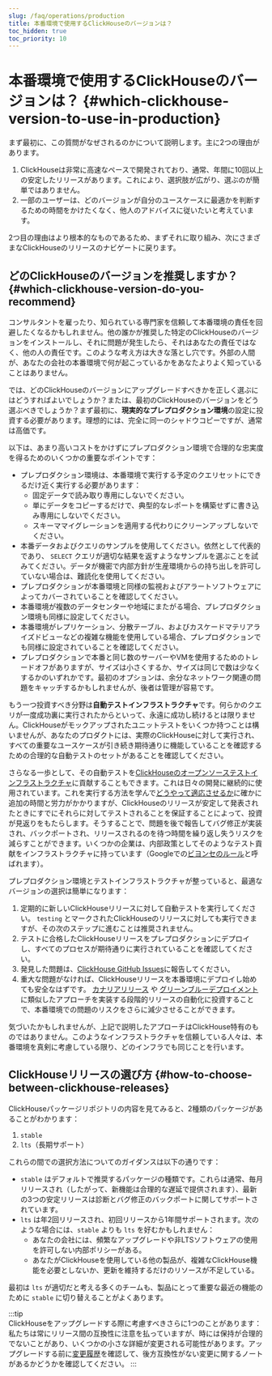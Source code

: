 ```yaml
---
slug: /faq/operations/production
title: 本番環境で使用するClickHouseのバージョンは？
toc_hidden: true
toc_priority: 10
---
```

# 本番環境で使用するClickHouseのバージョンは？ {#which-clickhouse-version-to-use-in-production}

まず最初に、この質問がなぜされるのかについて説明します。主に2つの理由があります。

1. ClickHouseは非常に高速なペースで開発されており、通常、年間に10回以上の安定したリリースがあります。これにより、選択肢が広がり、選ぶのが簡単ではありません。
2. 一部のユーザーは、どのバージョンが自分のユースケースに最適かを判断するための時間をかけたくなく、他人のアドバイスに従いたいと考えています。

2つ目の理由はより根本的なものであるため、まずそれに取り組み、次にさまざまなClickHouseのリリースのナビゲートに戻ります。
## どのClickHouseのバージョンを推奨しますか？ {#which-clickhouse-version-do-you-recommend}

コンサルタントを雇ったり、知られている専門家を信頼して本番環境の責任を回避したくなるかもしれません。他の誰かが推奨した特定のClickHouseのバージョンをインストールし、それに問題が発生したら、それはあなたの責任ではなく、他の人の責任です。このような考え方は大きな落とし穴です。外部の人間が、あなたの会社の本番環境で何が起こっているかをあなたよりよく知っていることはありません。

では、どのClickHouseのバージョンにアップグレードすべきかを正しく選ぶにはどうすればよいでしょうか？または、最初のClickHouseのバージョンをどう選ぶべきでしょうか？まず最初に、**現実的なプレプロダクション環境**の設定に投資する必要があります。理想的には、完全に同一のシャドウコピーですが、通常は高価です。

以下は、あまり高いコストをかけずにプレプロダクション環境で合理的な忠実度を得るためのいくつかの重要なポイントです：

- プレプロダクション環境は、本番環境で実行する予定のクエリセットにできるだけ近く実行する必要があります：
    - 固定データで読み取り専用にしないでください。
    - 単にデータをコピーするだけで、典型的なレポートを構築せずに書き込み専用にしないでください。
    - スキーママイグレーションを適用する代わりにクリーンアップしないでください。
- 本番データおよびクエリのサンプルを使用してください。依然として代表的であり、 `SELECT` クエリが適切な結果を返すようなサンプルを選ぶことを試みてください。データが機密で内部方針が生産環境からの持ち出しを許可していない場合は、難読化を使用してください。
- プレプロダクションが本番環境と同様の監視およびアラートソフトウェアによってカバーされていることを確認してください。
- 本番環境が複数のデータセンターや地域にまたがる場合、プレプロダクション環境も同様に設定してください。
- 本番環境がレプリケーション、分散テーブル、およびカスケードマテリアライズドビューなどの複雑な機能を使用している場合、プレプロダクションでも同様に設定されていることを確認してください。
- プレプロダクションで本番と同じ数のサーバーやVMを使用するためのトレードオフがありますが、サイズは小さくするか、サイズは同じで数は少なくするかのいずれかです。最初のオプションは、余分なネットワーク関連の問題をキャッチするかもしれませんが、後者は管理が容易です。

もう一つ投資すべき分野は**自動テストインフラストラクチャ**です。何らかのクエリが一度成功裏に実行されたからといって、永遠に成功し続けるとは限りません。ClickHouseがモックアップされたユニットテストをいくつか持つことは構いませんが、あなたのプロダクトには、実際のClickHouseに対して実行され、すべての重要なユースケースが引き続き期待通りに機能していることを確認するための合理的な自動テストのセットがあることを確認してください。

さらなる一歩として、その自動テストを[ClickHouseのオープンソーステストインフラストラクチャ](https://github.com/ClickHouse/ClickHouse/tree/master/tests)に貢献することもできます。これは日々の開発に継続的に使用されています。これを実行する方法を学んで[どうやって適応させるか](../../development/tests.md)に確かに追加の時間と労力がかかりますが、ClickHouseのリリースが安定して発表されたときにすでにそれらに対してテストされることを保証することによって、投資が見返りをもたらします。そうすることで、問題を後で報告してバグ修正が実装され、バックポートされ、リリースされるのを待つ時間を繰り返し失うリスクを減らすことができます。いくつかの企業は、内部政策としてそのようなテスト貢献をインフラストラクチャに持っています（Googleでの[ビヨンセのルール](https://www.oreilly.com/library/view/software-engineering-at/9781492082781/ch01.html#policies_that_scale_well)と呼ばれます）。

プレプロダクション環境とテストインフラストラクチャが整っていると、最適なバージョンの選択は簡単になります：

1. 定期的に新しいClickHouseリリースに対して自動テストを実行してください。 `testing` とマークされたClickHouseのリリースに対しても実行できますが、その次のステップに進むことは推奨されません。
2. テストに合格したClickHouseリリースをプレプロダクションにデプロイし、すべてのプロセスが期待通りに実行されていることを確認してください。
3. 発見した問題は、[ClickHouse GitHub Issues](https://github.com/ClickHouse/ClickHouse/issues)に報告してください。
4. 重大な問題がなければ、ClickHouseリリースを本番環境にデプロイし始めても安全なはずです。 [カナリアリリース](https://martinfowler.com/bliki/CanaryRelease.html) や [グリーンブルーデプロイメント](https://martinfowler.com/bliki/BlueGreenDeployment.html) に類似したアプローチを実装する段階的リリースの自動化に投資することで、本番環境での問題のリスクをさらに減少させることができます。

気づいたかもしれませんが、上記で説明したアプローチはClickHouse特有のものではありません。このようなインフラストラクチャを信頼している人々は、本番環境を真剣に考慮している限り、どのインフラでも同じことを行います。
## ClickHouseリリースの選び方 {#how-to-choose-between-clickhouse-releases}

ClickHouseパッケージリポジトリの内容を見てみると、2種類のパッケージがあることがわかります：

1. `stable`
2. `lts`（長期サポート）

これらの間での選択方法についてのガイダンスは以下の通りです：

- `stable` はデフォルトで推奨するパッケージの種類です。これらは通常、毎月リリースされ（したがって、新機能は合理的な遅延で提供されます）、最新の3つの安定リリースは診断とバグ修正のバックポートに関してサポートされています。
- `lts` は年2回リリースされ、初回リリースから1年間サポートされます。次のような場合には、`stable` よりも `lts` を好むかもしれません：
    - あなたの会社には、頻繁なアップグレードや非LTSソフトウェアの使用を許可しない内部ポリシーがある。
    - あなたがClickHouseを使用している他の製品が、複雑なClickHouse機能を必要としないか、更新を維持するだけのリソースが不足している。

最初は `lts` が適切だと考える多くのチームも、製品にとって重要な最近の機能のために `stable` に切り替えることがよくあります。

:::tip    
ClickHouseをアップグレードする際に考慮すべきさらに1つのことがあります：私たちは常にリリース間の互換性に注意を払っていますが、時には保持が合理的でないことがあり、いくつかの小さな詳細が変更される可能性があります。アップグレードする前に[変更履歴](/whats-new/changelog/index.md)を確認して、後方互換性がない変更に関するノートがあるかどうかを確認してください。
:::
